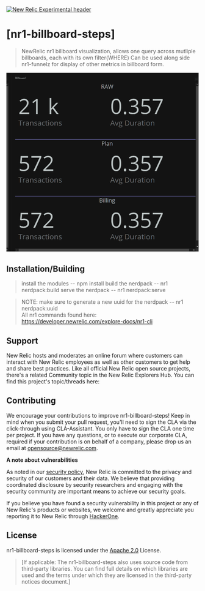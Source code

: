 [![New Relic Experimental header](https://github.com/newrelic/opensource-website/raw/master/src/images/categories/Experimental.png)](https://opensource.newrelic.com/oss-category/#new-relic-experimental)

# [nr1-billboard-steps] 

>NewRelic nr1 billboard visualization, allows one query across mutliple billboards, each with its own filter(WHERE)
>Can be used along side nr1-funnelz for display of other metrics in billboard form.

![example transactions filtered 3 different ways ](https://github.com/newrelic-experimental/nr1-billboard-steps/blob/main/screenshots/example1.PNG)
## Installation/Building

>install the modules  --  npm install
>build the nerdpack   --  nr1 nerdpack:build
>serve the nerdpack   --  nr1 nerdpack:serve

> NOTE:  make sure to generate a new uuid for the nerdpack  --  nr1 nerdpack:uuid <br />
> All nr1 commands found here: https://developer.newrelic.com/explore-docs/nr1-cli 


## Support

New Relic hosts and moderates an online forum where customers can interact with New Relic employees as well as other customers to get help and share best practices. Like all official New Relic open source projects, there's a related Community topic in the New Relic Explorers Hub. You can find this project's topic/threads here:

## Contributing
We encourage your contributions to improve nr1-billboard-steps! Keep in mind when you submit your pull request, you'll need to sign the CLA via the click-through using CLA-Assistant. You only have to sign the CLA one time per project.
If you have any questions, or to execute our corporate CLA, required if your contribution is on behalf of a company,  please drop us an email at opensource@newrelic.com.

**A note about vulnerabilities**

As noted in our [security policy](../../security/policy), New Relic is committed to the privacy and security of our customers and their data. We believe that providing coordinated disclosure by security researchers and engaging with the security community are important means to achieve our security goals.

If you believe you have found a security vulnerability in this project or any of New Relic's products or websites, we welcome and greatly appreciate you reporting it to New Relic through [HackerOne](https://hackerone.com/newrelic).

## License
nr1-billboard-steps is licensed under the [Apache 2.0](http://apache.org/licenses/LICENSE-2.0.txt) License.
>[If applicable: The nr1-billboard-steps also uses source code from third-party libraries. You can find full details on which libraries are used and the terms under which they are licensed in the third-party notices document.]
